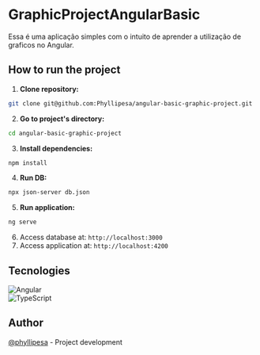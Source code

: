 # GraphicProjectAngularBasic

Essa é uma aplicação simples com o intuito de aprender a utilização de graficos no Angular.


## How to run the project

1. **Clone repository:**

```bash
git clone git@github.com:Phyllipesa/angular-basic-graphic-project.git
```

2. **Go to project's directory:**

```bash
cd angular-basic-graphic-project
```

3. **Install dependencies:**

```bash
npm install
```

4. **Run DB:**

```bash
npx json-server db.json
```

5. **Run application:**

```bash
ng serve
```

6. Access database at: `http://localhost:3000`
7. Access application at: `http://localhost:4200`


## Tecnologies

 ![Angular](https://img.shields.io/badge/angular-%23DD0031.svg?style=for-the-badge&logo=angular&logoColor=white) </br>
 ![TypeScript](https://img.shields.io/badge/typescript-%23007ACC.svg?style=for-the-badge&logo=typescript&logoColor=white)

## Author

[@phyllipesa](https://github.com/phyllipesa) - Project development
